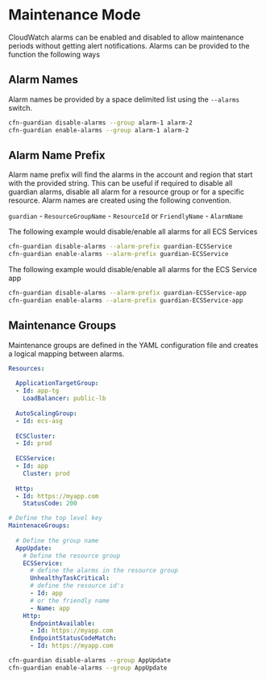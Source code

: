 # Maintenance Mode

CloudWatch alarms can be enabled and disabled to allow maintenance periods without getting alert notifications.
Alarms can be provided to the function the following ways

## Alarm Names

Alarm names be provided by a space delimited list using the `--alarms` switch.

```bash
cfn-guardian disable-alarms --group alarm-1 alarm-2
cfn-guardian enable-alarms --group alarm-1 alarm-2
```

## Alarm Name Prefix

Alarm name prefix will find the alarms in the account and region that start with the provided string.
This can be useful if required to disable all guardian alarms, disable all alarm for a resource group or for a specific resource.
Alarm names are created using the following convention.

`guardian` - `ResourceGroupName` - `ResourceId` or `FriendlyName` - `AlarmName` 

The following example would disable/enable all alarms for all ECS Services

```bash
cfn-guardian disable-alarms --alarm-prefix guardian-ECSService
cfn-guardian enable-alarms --alarm-prefix guardian-ECSService
```

The following example would disable/enable all alarms for the ECS Service app

```bash
cfn-guardian disable-alarms --alarm-prefix guardian-ECSService-app
cfn-guardian enable-alarms --alarm-prefix guardian-ECSService-app
```

## Maintenance Groups

Maintenance groups are defined in the YAML configuration file and creates a logical mapping between alarms.

```yaml
Resources:
  
  ApplicationTargetGroup:
  - Id: app-tg
    LoadBalancer: public-lb
    
  AutoScalingGroup:
  - Id: ecs-asg
  
  ECSCluster:
  - Id: prod
  
  ECSService:
  - Id: app
    Cluster: prod
  
  Http:
  - Id: https://myapp.com
    StatusCode: 200

# Define the top level key
MaintenaceGroups:
  
  # Define the group name
  AppUpdate:
    # Define the resource group
    ECSService:
      # define the alarms in the resource group
      UnhealthyTaskCritical:
      # define the resource id's
      - Id: app
      # or the friendly name
      - Name: app
    Http:
      EndpointAvailable:
      - Id: https://myapp.com
      EndpointStatusCodeMatch:
      - Id: https://myapp.com
```

```bash
cfn-guardian disable-alarms --group AppUpdate
cfn-guardian enable-alarms --group AppUpdate
```